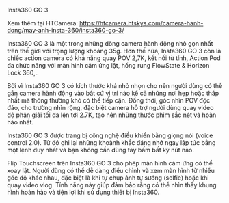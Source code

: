 Insta360 GO 3

Xem thêm tại HTCamera: https://htcamera.htskys.com/camera-hanh-dong/may-anh-insta-360/insta360-go-3/

Insta360 GO 3 là một trong những dòng camera hành động nhỏ gọn nhất trên thế giới với trọng lượng khoảng 35g. Hơn thế nữa, Insta360 GO 3 còn là chiếc action camera có khả năng quay POV 2,7K, kết nối từ tính, Action Pod đa chức năng với màn hình cảm ứng lật, hống rung FlowState & Horizon Lock 360,..

Bởi vì Insta360 GO 3 có kích thước khá nhỏ nhọn cho nên người dùng có thể gắn camera hành động vào bất cứ vị trí nào kể cả những nơi hẹp hoặc thấp nhất mà thông thường khó có thể tiếp cận. Đồng thời, góc nhìn POV độc đáo, cho trường nhìn rộng, đặc biệt camera hỗ trợ người dùng quay video độ phân giải tối đa lên tới 2.7K, tạo nên những thước phim sắc nét và hoàn hảo nhất.

Insta360 GO 3 được trang bị công nghệ điều khiển bằng giọng nói (voice control 2.0). Từ đó ghi lại những khoảnh khắc đáng nhớ ngay lập tức bằng một lệnh duy nhất và bạn không cần dùng tay bấm bất kỳ nút nào.

Flip Touchscreen trên Insta360 GO 3 cho phép màn hình cảm ứng có thể xoay lật. Người dùng có thể dễ dàng điều chỉnh và xem màn hình từ nhiều góc độ khác nhau, đặc biệt là khi tự chụp ảnh tự sướng (selfie) hoặc khi quay video vlog. Tính năng này giúp đảm bảo rằng có thể nhìn thấy khung hình hoàn hảo và tiện lợi khi sử dụng thiết bị Insta360.

